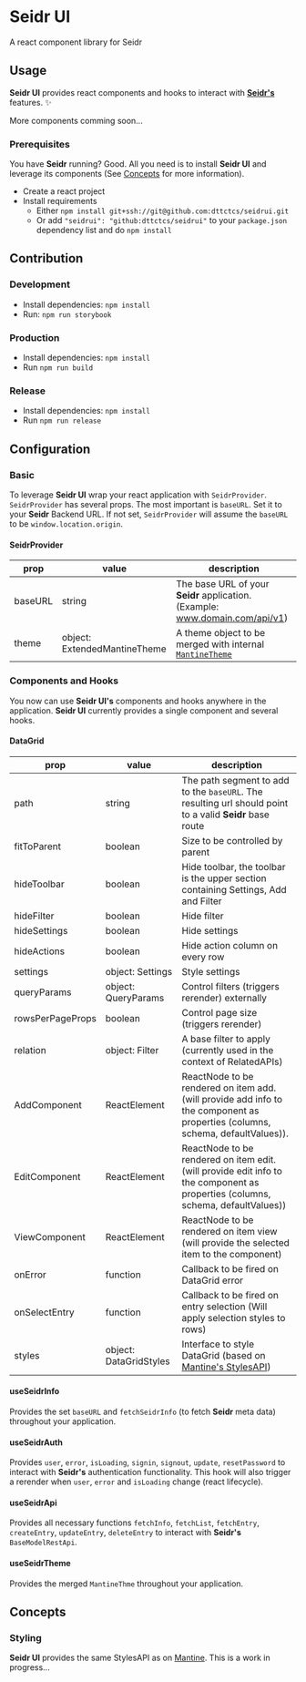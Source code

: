 # Seidr UI

A react component library for Seidr

## Usage

**Seidr UI** provides react components and hooks to interact with [**Seidr's**](https://github.com/dttctcs/seidr) features. :sparkles:

More components comming soon...

### Prerequisites

You have **Seidr** running? Good. All you need is to install **Seidr UI** and leverage its components (See [Concepts](#Concepts) for more information).

- Create a react project
- Install requirements
  - Either `npm install git+ssh://git@github.com:dttctcs/seidrui.git`
  - Or add `"seidrui": "github:dttctcs/seidrui"` to your `package.json` dependency list and do `npm install`

## Contribution

### Development

- Install dependencies: `npm install`
- Run: `npm run storybook`

### Production

- Install dependencies: `npm install`
- Run `npm run build`

### Release

- Install dependencies: `npm install`
- Run `npm run release`

## Configuration

### Basic

To leverage **Seidr UI** wrap your react application with `SeidrProvider`. `SeidrProvider` has several props. The most important is `baseURL`. Set it to your **Seidr** Backend URL. If not set, `SeidrProvider` will assume the `baseURL` to be `window.location.origin`.

#### SeidrProvider

| prop    | value                        | description                                                                                           |
| ------- | ---------------------------- | ----------------------------------------------------------------------------------------------------- |
| baseURL | string                       | The base URL of your **Seidr** application. (Example: www.domain.com/api/v1)                          |
| theme   | object: ExtendedMantineTheme | A theme object to be merged with internal [`MantineTheme`](https://mantine.dev/theming/extend-theme/) |

### Components and Hooks

You now can use **Seidr UI's** components and hooks anywhere in the application. **Seidr UI** currently provides a single component and several hooks.

#### DataGrid

| prop             | value                  | description                                                                                                                     |
| ---------------- | ---------------------- | ------------------------------------------------------------------------------------------------------------------------------- |
| path             | string                 | The path segment to add to the `baseURL`. The resulting url should point to a valid **Seidr** base route                        |
| fitToParent      | boolean                | Size to be controlled by parent                                                                                                 |
| hideToolbar      | boolean                | Hide toolbar, the toolbar is the upper section containing Settings, Add and Filter                                              |
| hideFilter       | boolean                | Hide filter                                                                                                                     |
| hideSettings     | boolean                | Hide settings                                                                                                                   |
| hideActions      | boolean                | Hide action column on every row                                                                                                 |
| settings         | object: Settings       | Style settings                                                                                                                  |
| queryParams      | object: QueryParams    | Control filters (triggers rerender) externally                                                                                  |
| rowsPerPageProps | boolean                | Control page size (triggers rerender)                                                                                           |
| relation         | object: Filter         | A base filter to apply (currently used in the context of RelatedAPIs)                                                           |
| AddComponent     | ReactElement           | ReactNode to be rendered on item add. (will provide add info to the component as properties (columns, schema, defaultValues)).  |
| EditComponent    | ReactElement           | ReactNode to be rendered on item edit. (will provide edit info to the component as properties (columns, schema, defaultValues)) |
| ViewComponent    | ReactElement           | ReactNode to be rendered on item view (will provide the selected item to the component)                                         |
| onError          | function               | Callback to be fired on DataGrid error                                                                                          |
| onSelectEntry    | function               | Callback to be fired on entry selection (Will apply selection styles to rows)                                                   |
| styles           | object: DataGridStyles | Interface to style DataGrid (based on [Mantine's StylesAPI](https://mantine.dev/theming/styles-api/))                           |

#### useSeidrInfo

Provides the set `baseURL` and `fetchSeidrInfo` (to fetch **Seidr** meta data) throughout your application.

#### useSeidrAuth

Provides `user`, `error`, `isLoading`, `signin`, `signout`, `update`, `resetPassword` to interact with **Seidr's** authentication functionality. This hook will also trigger a rerender when `user`, `error` and `isLoading` change (react lifecycle).

#### useSeidrApi

Provides all necessary functions `fetchInfo`, `fetchList`, `fetchEntry`, `createEntry`, `updateEntry`, `deleteEntry` to interact with **Seidr's** `BaseModelRestApi`.

#### useSeidrTheme

Provides the merged `MantineThme` throughout your application.

## Concepts

### Styling

**Seidr UI** provides the same StylesAPI as on [Mantine](https://mantine.dev/theming/styles-api/). This is a work in progress...
